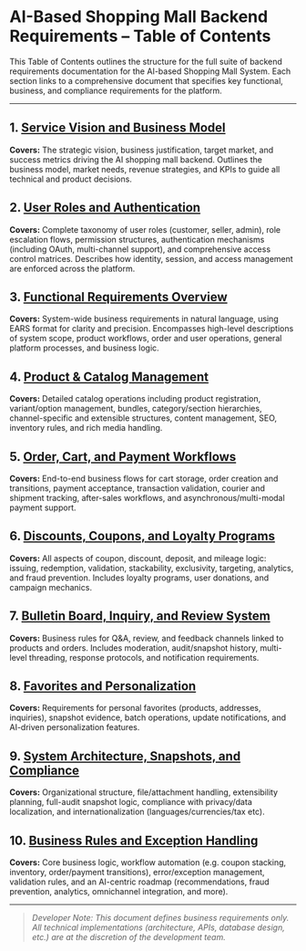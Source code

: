 # AI-Based Shopping Mall Backend Requirements – Table of Contents

This Table of Contents outlines the structure for the full suite of backend requirements documentation for the AI-based Shopping Mall System. Each section links to a comprehensive document that specifies key functional, business, and compliance requirements for the platform.

---

## 1. [Service Vision and Business Model](./01-service-vision-and-business-model.md)
**Covers:** The strategic vision, business justification, target market, and success metrics driving the AI shopping mall backend. Outlines the business model, market needs, revenue strategies, and KPIs to guide all technical and product decisions.

## 2. [User Roles and Authentication](./02-user-roles-and-authentication.md)
**Covers:** Complete taxonomy of user roles (customer, seller, admin), role escalation flows, permission structures, authentication mechanisms (including OAuth, multi-channel support), and comprehensive access control matrices. Describes how identity, session, and access management are enforced across the platform.

## 3. [Functional Requirements Overview](./03-functional-requirements-overview.md)
**Covers:** System-wide business requirements in natural language, using EARS format for clarity and precision. Encompasses high-level descriptions of system scope, product workflows, order and user operations, general platform processes, and business logic.

## 4. [Product & Catalog Management](./04-product-and-catalog-management.md)
**Covers:** Detailed catalog operations including product registration, variant/option management, bundles, category/section hierarchies, channel-specific and extensible structures, content management, SEO, inventory rules, and rich media handling.

## 5. [Order, Cart, and Payment Workflows](./05-order-cart-and-payment-workflows.md)
**Covers:** End-to-end business flows for cart storage, order creation and transitions, payment acceptance, transaction validation, courier and shipment tracking, after-sales workflows, and asynchronous/multi-modal payment support.

## 6. [Discounts, Coupons, and Loyalty Programs](./06-discounts-coupons-and-loyalty-programs.md)
**Covers:** All aspects of coupon, discount, deposit, and mileage logic: issuing, redemption, validation, stackability, exclusivity, targeting, analytics, and fraud prevention. Includes loyalty programs, user donations, and campaign mechanics.

## 7. [Bulletin Board, Inquiry, and Review System](./07-bulletin-board-inquiry-and-review-system.md)
**Covers:** Business rules for Q&A, review, and feedback channels linked to products and orders. Includes moderation, audit/snapshot history, multi-level threading, response protocols, and notification requirements.

## 8. [Favorites and Personalization](./08-favorites-and-personalization.md)
**Covers:** Requirements for personal favorites (products, addresses, inquiries), snapshot evidence, batch operations, update notifications, and AI-driven personalization features.

## 9. [System Architecture, Snapshots, and Compliance](./09-system-architecture-snapshots-and-compliance.md)
**Covers:** Organizational structure, file/attachment handling, extensibility planning, full-audit snapshot logic, compliance with privacy/data localization, and internationalization (languages/currencies/tax etc).

## 10. [Business Rules and Exception Handling](./10-business-rules-exception-handling-and-ai-features.md)
**Covers:** Core business logic, workflow automation (e.g. coupon stacking, inventory, order/payment transitions), error/exception management, validation rules, and an AI-centric roadmap (recommendations, fraud prevention, analytics, omnichannel integration, and more).

---

> *Developer Note: This document defines business requirements only. All technical implementations (architecture, APIs, database design, etc.) are at the discretion of the development team.*
